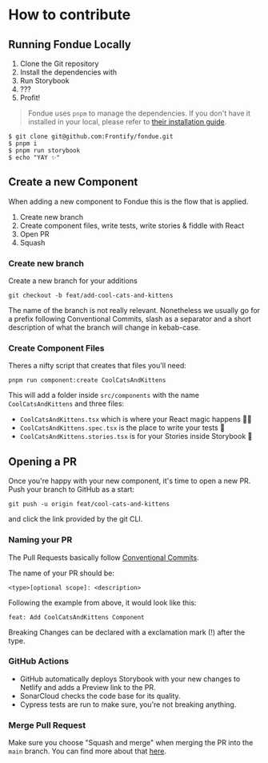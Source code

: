 # How to contribute

## Running Fondue Locally

1. Clone the Git repository
2. Install the dependencies with
3. Run Storybook
4. ???
5. Profit!

> Fondue uses `pnpm` to manage the dependencies. If you don't have it installed in your local, please refer to [their installation guide](https://pnpm.io/installation).

```
$ git clone git@github.com:Frontify/fondue.git
$ pnpm i
$ pnpm run storybook
$ echo "YAY ✨"
```

## Create a new Component

When adding a new component to Fondue this is the flow that is applied.

1. Create new branch
2. Create component files, write tests, write stories & fiddle with React
3. Open PR
4. Squash

### Create new branch

Create a new branch for your additions

```
git checkout -b feat/add-cool-cats-and-kittens
```

The name of the branch is not really relevant. Nonetheless we usually go for a prefix following Conventional Commits, slash as a separator and a short description of what the branch will change in kebab-case.

### Create Component Files

Theres a nifty script that creates that files you'll need:

```
pnpm run component:create CoolCatsAndKittens
```

This will add a folder inside `src/components` with the name `CoolCatsAndKittens` and three files:

-   `CoolCatsAndKittens.tsx` which is where your React magic happens 🧙‍♀️
-   `CoolCatsAndKittens.spec.tsx` is the place to write your tests 🔬
-   `CoolCatsAndKittens.stories.tsx` is for your Stories inside Storybook 📄

## Opening a PR

Once you're happy with your new component, it's time to open a new PR. Push your branch to GitHub as a start:

```
git push -u origin feat/cool-cats-and-kittens
```

and click the link provided by the git CLI.

### Naming your PR

The Pull Requests basically follow [Conventional Commits](https://www.conventionalcommits.org/en/v1.0.0/).

The name of your PR should be:

```
<type>[optional scope]: <description>
```

Following the example from above, it would look like this:

```
feat: Add CoolCatsAndKittens Component
```

Breaking Changes can be declared with a exclamation mark (!) after the type.

### GitHub Actions

-   GitHub automatically deploys Storybook with your new changes to Netlify and adds a Preview link to the PR.
-   SonarCloud checks the code base for its quality.
-   Cypress tests are run to make sure, you're not breaking anything.

### Merge Pull Request

Make sure you choose "Squash and merge" when merging the PR into the `main` branch.
You can find more about that [here](https://docs.github.com/en/pull-requests/collaborating-with-pull-requests/incorporating-changes-from-a-pull-request/about-pull-request-merges).
